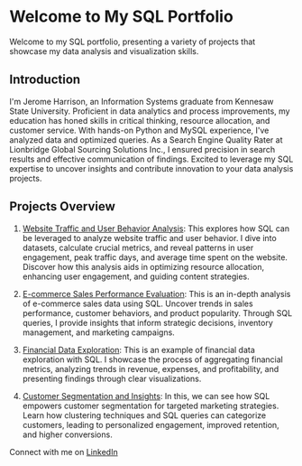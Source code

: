 # Welcome to My SQL Portfolio

Welcome to my SQL portfolio, presenting a variety of projects that showcase my data analysis and visualization skills.

## Introduction

I'm Jerome Harrison, an Information Systems graduate from Kennesaw State University. Proficient in data analytics and process improvements, my education has honed skills in critical thinking, resource allocation, and customer service. With hands-on Python and MySQL experience, I've analyzed data and optimized queries. As a Search Engine Quality Rater at Lionbridge Global Sourcing Solutions Inc., I ensured precision in search results and effective communication of findings. Excited to leverage my SQL expertise to uncover insights and contribute innovation to your data analysis projects.

## Projects Overview

1. [Website Traffic and User Behavior Analysis](https://github.com/jharr461/SQL-Portfolio/blob/main/Website_Traffic_Analysis_SQL_Project.rtf):
   This explores how SQL can be leveraged to analyze website traffic and user behavior. I dive into datasets, calculate crucial metrics, and reveal patterns in user engagement, peak traffic days, and average time spent on the website. Discover how this analysis aids in optimizing resource allocation, enhancing user engagement, and guiding content strategies.

2. [E-commerce Sales Performance Evaluation](https://github.com/jharr461/SQL-Portfolio/blob/main/ECommerce_Sales_Analysis_SQL_Project.rtf):
   This is an in-depth analysis of e-commerce sales data using SQL. Uncover trends in sales performance, customer behaviors, and product popularity. Through SQL queries, I provide insights that inform strategic decisions, inventory management, and marketing campaigns.

3. [Financial Data Exploration](https://github.com/jharr461/SQL-Portfolio/blob/main/Financial_Data_Exploration_SQL_Project.rtf):
   This is an example of financial data exploration with SQL. I showcase the process of aggregating financial metrics, analyzing trends in revenue, expenses, and profitability, and presenting findings through clear visualizations.

4. [Customer Segmentation and Insights](https://github.com/jharr461/SQL-Portfolio/blob/main/Customer_Segmentation_and_Insights_SQL_Project.rtf):
   In this, we can see how SQL empowers customer segmentation for targeted marketing strategies. Learn how clustering techniques and SQL queries can categorize customers, leading to personalized engagement, improved retention, and higher conversions.

Connect with me on [LinkedIn](https://www.linkedin.com/in/jerome-harrison-8b6984177/)

